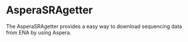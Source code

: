 # AsperaSRAgetter

The AsperaSRAgetter provides a easy way to download sequencing data from ENA by using Aspera.